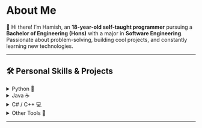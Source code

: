 # About Me
👋 Hi there! I’m Hamish, an **18-year-old self-taught programmer** pursuing a **Bachelor of Engineering (Hons)** with a major in **Software Engineering**. Passionate about problem-solving, building cool projects, and constantly learning new technologies.

---

## 🛠️ Personal Skills & Projects

<details>
  <summary>Python 🐍</summary>

  - **Games** 🎮  
    - Developed fun classics like **UNO**, **Snake**, **Connect 4**, and **Tic-Tac-Toe**.
  - **Discord Apps** 🤖
    - Created apps with **Streamlit** integration and secure authentication (private for now).
    - Multi-file structure for enhanced clarity and scalability.
    - Try my bot: [**Ham Bot**](https://discord.com/oauth2/authorize?client_id=1040001176520892516) *(requires website to be public)*.
  - **Robotics** 🤖
    - Built an interactive interface app for **Softserve** (deprecated due to backend updates).
    - Designed an **Earthquake Detection System** with data analysis using **Raspberry Shake**.
  - **School Assignments** 🏫
    - A working **Chess Tutorial with GUI** (not a full game).
    - **Spirolateral Drawer** with live updates.
    - Made a **NZQA Level 1 Numeracy Teacher** to help guide students *(Not Official)*.

</details>

<details>
  <summary>Java ☕</summary>

  - Developed **Minecraft Mods**.
  - Worked on **university assignments** to sharpen problem-solving and OOP skills.

</details>

<details>
  <summary>C# / C++ 💻</summary>

  - Tackled **university projects** involving both languages.

</details>

<details>
  <summary>Other Tools 🔧</summary>

  - **Git** and other backend technologies.

</details>

---

